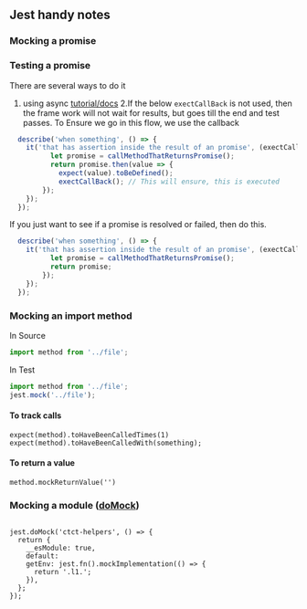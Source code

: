 ## Jest handy notes

### Mocking a promise

### Testing a promise

There are several ways to do it 
1. using async [tutorial/docs](https://jestjs.io/docs/en/tutorial-async)
2.If the below `exectCallBack` is not used, then the frame work will not wait for results, but goes till the end and test passes. To Ensure we go in this flow, we use the callback
```js
  describe('when something', () => {
    it('that has assertion inside the result of an promise', (exectCallBack) => {
          let promise = callMethodThatReturnsPromise();
          return promise.then(value => {
            expect(value).toBeDefined();
            exectCallBack(); // This will ensure, this is executed
        });
    });
  });
```

If you just want to see if a promise is resolved or failed, then do this.
```js
  describe('when something', () => {
    it('that has assertion inside the result of an promise', (exectCallBack) => {
          let promise = callMethodThatReturnsPromise();
          return promise;
        });
    });
  });
```

### Mocking an import method

In Source
```js
import method from '../file';
```
In Test
```js
import method from '../file';
jest.mock('../file');
```
#### To track calls
```
expect(method).toHaveBeenCalledTimes(1)
expect(method).toHaveBeenCalledWith(something);
```

#### To return a value
```
method.mockReturnValue('')
```

### Mocking a module ([doMock](https://jestjs.io/docs/en/jest-object#jestdomockmodulename-factory-options))
```

jest.doMock('ctct-helpers', () => {
  return {
    __esModule: true,
    default: 
    getEnv: jest.fn().mockImplementation(() => {
      return '.l1.';
    }),
  };
});
```
